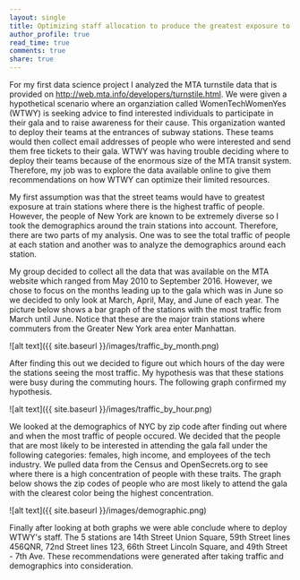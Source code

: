 ```yaml
---
layout: single
title: Optimizing staff allocation to produce the greatest exposure to target demographic
author_profile: true
read_time: true
comments: true
share: true
---
```


For my first data science project I analyzed the MTA turnstile data that is provided on <http://web.mta.info/developers/turnstile.html>. We were given a hypothetical scenario where an organziation called WomenTechWomenYes (WTWY) is seeking advice to find interested individuals to participate in their gala and to raise awareness for their cause. This organization wanted to deploy their teams at the entrances of subway stations. These teams would then collect email addresses of people who were interested and send them free tickets to their gala. WTWY was having trouble deciding where to deploy their teams because of the enormous size of the MTA transit system. Therefore, my job was to explore the data available online to give them recommendations on how WTWY can optimize their limited resources.

My first assumption was that the street teams would have to greatest exposure at train stations where there is the highest traffic of people. However, the people of New York are known to be extremely diverse so I took the demographics around the train stations into account. Therefore, there are two parts of my analysis. One was to see the total traffic of people at each station and another was to analyze the demographics around each station. 

My group decided to collect all the data that was available on the MTA website which ranged from May 2010 to September 2016. However, we chose to focus on the months leading up to the gala which was in June so we decided to only look at March, April, May, and June of each year. The picture below shows a bar graph of the stations with the most traffic from March until June. Notice that these are the major train stations where commuters from the Greater New York area enter Manhattan. 

![alt text]({{ site.baseurl }}/images/traffic_by_month.png)

After finding this out we decided to figure out which hours of the day were the stations seeing the most traffic. My hypothesis was that these stations were busy during the commuting hours. The following graph confirmed my hypothesis.

![alt text]({{ site.baseurl }}/images/traffic_by_hour.png)

We looked at the demographics of NYC by zip code after finding out where and when the most traffic of people occured. We decided that the people that are most likely to be interested in attending the gala fall under the following categories: females, high income, and employees of the tech industry. We pulled data from the Census and OpenSecrets.org to see where there is a high concentration of people with these traits. The graph below shows the zip codes of people who are most likely to attend the gala with the clearest color being the highest concentration.

![alt text]({{ site.baseurl }}/images/demographic.png)

Finally after looking at both graphs we were able conclude where to deploy WTWY's staff. The 5 stations are 14th Street Union Square, 59th Street lines 456QNR, 72nd Street lines 123, 66th Street Lincoln Square, and 49th Street - 7th Ave. These recommendations were generated after taking traffic and demographics into consideration. 
